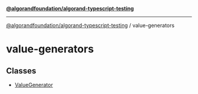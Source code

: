 [**@algorandfoundation/algorand-typescript-testing**](../README.md)

***

[@algorandfoundation/algorand-typescript-testing](../README.md) / value-generators

# value-generators

## Classes

- [ValueGenerator](classes/ValueGenerator.md)
